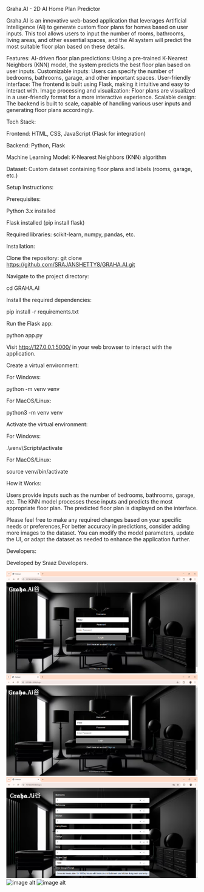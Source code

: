 Graha.AI - 2D AI Home Plan Predictor



Graha.AI is an innovative web-based application that leverages Artificial Intelligence (AI) to generate custom floor plans for homes based on user inputs. This tool allows users to input the number of rooms, bathrooms, living areas, and other essential spaces, and the AI system will predict the most suitable floor plan based on these details.

Features:
AI-driven floor plan predictions: Using a pre-trained K-Nearest Neighbors (KNN) model, the system predicts the best floor plan based on user inputs.
Customizable inputs: Users can specify the number of bedrooms, bathrooms, garage, and other important spaces.
User-friendly interface: The frontend is built using Flask, making it intuitive and easy to interact with.
Image processing and visualization: Floor plans are visualized in a user-friendly format for a more interactive experience.
Scalable design: The backend is built to scale, capable of handling various user inputs and generating floor plans accordingly.


Tech Stack:

Frontend: HTML, CSS, JavaScript (Flask for integration)

Backend: Python, Flask


Machine Learning Model: K-Nearest Neighbors (KNN) algorithm

Dataset: Custom dataset containing floor plans and labels (rooms, garage, etc.)



Setup Instructions:

Prerequisites:

Python 3.x installed

Flask installed (pip install flask)

Required libraries: scikit-learn, numpy, pandas, etc.


Installation:

Clone the repository:
git clone https://github.com/SRAJANSHETTY8/GRAHA.AI.git

Navigate to the project directory:


cd GRAHA.AI

Install the required dependencies:


pip install -r requirements.txt

Run the Flask app:


python app.py


Visit http://127.0.0.1:5000/ in your web browser to interact with the application.

Create a virtual environment:

For Windows:

python -m venv venv

For MacOS/Linux:

python3 -m venv venv

Activate the virtual environment:

For Windows:


.\venv\Scripts\activate

For MacOS/Linux:

source venv/bin/activate

How it Works:

Users provide inputs such as the number of bedrooms, bathrooms, garage, etc.
The KNN model processes these inputs and predicts the most appropriate floor plan.
The predicted floor plan is displayed on the interface.

Please feel free to make any required changes based on your specific needs or preferences,For better accuracy in predictions, consider adding more images to the dataset.
You can modify the model parameters, update the UI, or adapt the dataset as needed to enhance the application further.

Developers:


Developed by Sraaz Developers.

![image alt](https://github.com/SRAJANSHETTY8/GRAHA-AI/blob/0511cb20d1e3b1ad98236a74b45573ffc85abd9f/readme%20img/ai01.png)
![image alt](https://github.com/SRAJANSHETTY8/GRAHA-AI/blob/566a23eba8ac5932c28ccacd228af6c0cf69b396/readme%20img/ai02.png)
![image alt](https://github.com/SRAJANSHETTY8/GRAHA-AI/blob/1b5711d67886c0afa6975b0f707b296d501f7c21/readme%20img/ai03.png)
![image alt]()
![image alt]()
